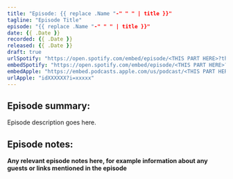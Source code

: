 ```yaml
---
title: "Episode: {{ replace .Name "-" " " | title }}"
tagline: "Episode Title"
episode: "{{ replace .Name "-" " " | title }}"
date: {{ .Date }}
recorded: {{ .Date }}
released: {{ .Date }}
draft: true
urlSpotify: "https://open.spotify.com/embed/episode/<THIS PART HERE>?theme=0"
embedSpotify: "https://open.spotify.com/embed/episode/<THIS PART HERE>?utm_source=generator" 
embedApple: "https://embed.podcasts.apple.com/us/podcast/<THIS PART HERE>/<idxxxxx?i=xxxxx>"
urlApple: "idXXXXXX?i=xxxxx"
---
```

## Episode summary:

Episode description goes here.

## Episode notes:

**Any relevant episode notes here, for example information about any guests
or links mentioned in the episode**
